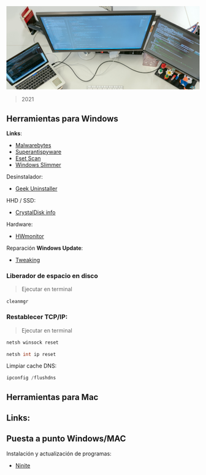 ![Sosmatic](../images/wall.jpg)
> 2021 

## Herramientas para Windows
**Links**: 
- [Malwarebytes](https://www.malwarebytes.com/mwb-download/thankyou/)
- [Superantispyware](https://www.superantispyware.com/downloadfile.html?productid=SUPERANTISPYWAREFRE*E)
- [Eset Scan](http://download.eset.com/special/eos/ESETOnlineScanner_ESL.exe)
- [Windows Slimmer](https://www.auslogics.com/es/software/windows-slimmer/)

Desinstalador:
- [Geek Uninstaller](https://www.geekuninstaller.com/geek.zip)

HHD / SSD:
- [CrystalDisk info](https://crystalmark.info/en/software/crystaldiskinfo/)

Hardware:
- [HWmonitor](https://download.cpuid.com/hwmonitor/hwmonitor_1.43.zip)

Reparación **Windows Update**:
- [Tweaking](https://www.tweaking.com/files/setups/tweaking.com_windows_repair_aio_setup.exe)

### Liberador de espacio en disco
> Ejecutar en terminal 

````cleanmgr````

### Restablecer TCP/IP:
> Ejecutar en terminal 
````c
netsh winsock reset
````
````c
netsh int ip reset
````

Limpiar cache DNS:
````c
ipconfig /flushdns
````

## Herramientas para Mac
**Links**:
-

## Puesta a punto Windows/MAC
Instalación y actualización de programas:
- [Ninite](https://ninite.com/)
